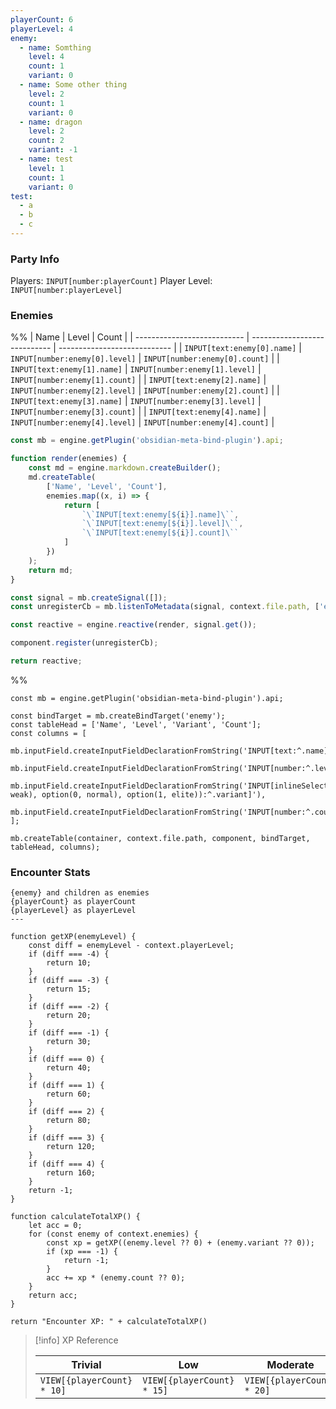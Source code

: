 ```yaml
---
playerCount: 6
playerLevel: 4
enemy:
  - name: Somthing
    level: 4
    count: 1
    variant: 0
  - name: Some other thing
    level: 2
    count: 1
    variant: 0
  - name: dragon
    level: 2
    count: 2
    variant: -1
  - name: test
    level: 1
    count: 1
    variant: 0
test:
  - a
  - b
  - c
---
```




### Party Info

Players: `INPUT[number:playerCount]`
Player Level: `INPUT[number:playerLevel]`

### Enemies

%% | Name                        | Level                        | Count                        |
| --------------------------- | ---------------------------- | ---------------------------- |
| `INPUT[text:enemy[0].name]` | `INPUT[number:enemy[0].level]` | `INPUT[number:enemy[0].count]` |
| `INPUT[text:enemy[1].name]` | `INPUT[number:enemy[1].level]` | `INPUT[number:enemy[1].count]` |
| `INPUT[text:enemy[2].name]` | `INPUT[number:enemy[2].level]` | `INPUT[number:enemy[2].count]` |
| `INPUT[text:enemy[3].name]` | `INPUT[number:enemy[3].level]` | `INPUT[number:enemy[3].count]` |
| `INPUT[text:enemy[4].name]` | `INPUT[number:enemy[4].level]` | `INPUT[number:enemy[4].count]` |

```js
const mb = engine.getPlugin('obsidian-meta-bind-plugin').api;

function render(enemies) {
	const md = engine.markdown.createBuilder();
	md.createTable(
		['Name', 'Level', 'Count'], 
		enemies.map((x, i) => {
			return [
				`\`INPUT[text:enemy[${i}].name]\``,
				`\`INPUT[text:enemy[${i}].level]\``,
				`\`INPUT[text:enemy[${i}].count]\``
			]
		})
	);
	return md;
}

const signal = mb.createSignal([]);
const unregisterCb = mb.listenToMetadata(signal, context.file.path, ['enemy'], false);

const reactive = engine.reactive(render, signal.get());

component.register(unregisterCb);

return reactive;
``` 
%%


```js-engine
const mb = engine.getPlugin('obsidian-meta-bind-plugin').api;

const bindTarget = mb.createBindTarget('enemy');
const tableHead = ['Name', 'Level', 'Variant', 'Count'];
const columns = [
	mb.inputField.createInputFieldDeclarationFromString('INPUT[text:^.name]'),
	mb.inputField.createInputFieldDeclarationFromString('INPUT[number:^.level]'),
	mb.inputField.createInputFieldDeclarationFromString('INPUT[inlineSelect(option(-1, weak), option(0, normal), option(1, elite)):^.variant]'),
	mb.inputField.createInputFieldDeclarationFromString('INPUT[number:^.count]')
];

mb.createTable(container, context.file.path, component, bindTarget, tableHead, columns);
```


### Encounter Stats

```meta-bind-js-view
{enemy} and children as enemies
{playerCount} as playerCount
{playerLevel} as playerLevel
---

function getXP(enemyLevel) {
	const diff = enemyLevel - context.playerLevel;
	if (diff === -4) {
		return 10;
	}
	if (diff === -3) {
		return 15;
	}
	if (diff === -2) {
		return 20;
	}
	if (diff === -1) {
		return 30;
	}
	if (diff === 0) {
		return 40;
	}
	if (diff === 1) {
		return 60;
	}
	if (diff === 2) {
		return 80;
	}
	if (diff === 3) {
		return 120;
	}
	if (diff === 4) {
		return 160;
	}
	return -1;
}

function calculateTotalXP() {
	let acc = 0;
	for (const enemy of context.enemies) {
		const xp = getXP((enemy.level ?? 0) + (enemy.variant ?? 0));
		if (xp === -1) {
			return -1;
		}
		acc += xp * (enemy.count ?? 0);
	}
	return acc;
}

return "Encounter XP: " + calculateTotalXP()
```

> [!info] XP Reference
> 
> | Trivial                    | Low                        | Moderate                   | Severe                     | Extreme                    |
> | -------------------------- | -------------------------- | -------------------------- | -------------------------- | -------------------------- |
> | `VIEW[{playerCount} * 10]`    | `VIEW[{playerCount} * 15]`     | `VIEW[{playerCount} * 20]`    | `VIEW[{playerCount} * 30]`    | `VIEW[{playerCount} * 40]`    |